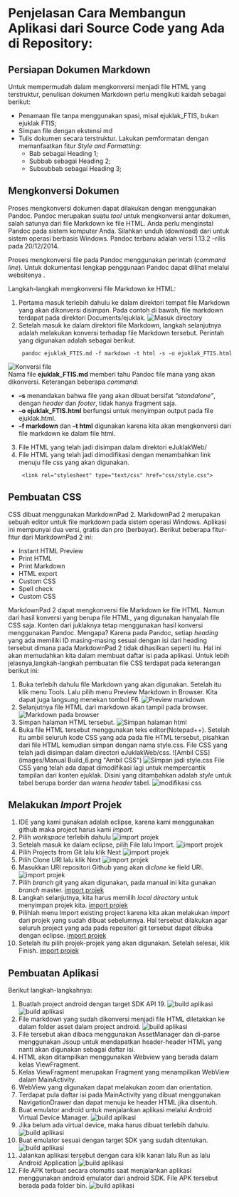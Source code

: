 # Penjelasan Cara Membangun Aplikasi dari Source Code yang Ada di Repository:

## Persiapan Dokumen Markdown

Untuk mempermudah dalam mengkonversi menjadi file HTML yang terstruktur, penulisan dokumen Markdown perlu mengikuti kaidah sebagai berikut:  

 - Penamaan file tanpa menggunakan spasi, misal ejuklak_FTIS, bukan ejuklak FTIS;  
 - Simpan file dengan ekstensi md  
 - Tulis dokumen secara terstruktur. Lakukan pemformatan dengan memanfaatkan fitur *Style and Formatting*:  
   - Bab sebagai Heading 1;  
   - Subbab sebagai Heading 2;  
   - Subsubbab sebagai Heading 3;   

## Mengkonversi Dokumen

Proses mengkonversi dokumen dapat dilakukan dengan menggunakan Pandoc. Pandoc merupakan suatu *tool* untuk mengkonversi antar dokumen, salah satunya dari file Markdown ke file HTML. Anda perlu menginstal Pandoc pada sistem komputer Anda. Silahkan unduh (download) dari [](https://github.com/jgm/pandoc/releases) untuk sistem operasi berbasis Windows. Pandoc terbaru adalah versi 1.13.2 –rilis pada 20/12/2014.  

Proses mengkonversi file pada Pandoc menggunakan perintah (*command line*). Untuk dokumentasi lengkap penggunaan Pandoc dapat dilihat melalui websitenya [](http://pandoc.org/getting-started.html#step-6-converting-a-file).  

Langkah-langkah mengkonversi file Markdown ke HTML:  

1. Pertama masuk terlebih dahulu ke dalam direktori tempat file Markdown yang akan dikonversi disimpan. Pada contoh di bawah, file markdown terdapat pada direktori Documents/ejuklak.
  ![Masuk directory](images/Manual_Build_1.png "Masuk directory")  
2. Setelah masuk ke dalam direktori file Markdown, langkah selanjutnya adalah melakukan konversi terhadap file Markdown tersebut. Perintah yang digunakan adalah sebagai berikut.  
   ```
    pandoc ejuklak_FTIS.md -f markdown -t html -s -o ejuklak_FTIS.html
   ```
![Konversi file](images/Manual_Build_2.png "Konversi file")  
Nama file **ejuklak&#95;FTIS.md** memberi tahu Pandoc file mana yang akan dikonversi. Keterangan beberapa *command*:  
  - **–s** menandakan bahwa file yang akan dibuat bersifat *“standalone”*, dengan *header* dan *footer*, tidak hanya fragment saja. 
  - **–o ejuklak&#95;FTIS.html** berfungsi untuk menyimpan output pada file ejuklak.html. 
  - **–f markdown** dan **–t html** digunakan karena kita akan mengkonversi dari file markdown ke dalam file html.
3. File HTML yang telah jadi disimpan dalam direktori eJuklakWeb/
4. File HTML yang telah jadi dimodifikasi dengan menambahkan link menuju file css yang akan digunakan.  
   ```
    <link rel="stylesheet" type="text/css" href="css/style.css">
   ```

## Pembuatan CSS

CSS dibuat menggunakan MarkdownPad 2. MarkdownPad 2 merupakan sebuah editor untuk file markdown pada sistem operasi Windows. Aplikasi ini mempunyai dua versi, gratis dan pro (berbayar). Berikut beberapa fitur-fitur dari MarkdownPad 2 ini:  
 - Instant HTML Preview
 - Print HTML
 - Print Markdown
 - HTML export
 - Custom CSS
 - Spell check
 - Custom CSS  

MarkdownPad 2 dapat mengkonversi file Markdown ke file HTML. Namun dari hasil konversi yang berupa file HTML, yang digunakan hanyalah file CSS saja. Konten dari juklaknya tetap menggunakan hasil konversi menggunakan Pandoc. Mengapa? Karena pada Pandoc, setiap *heading* yang ada memiliki ID masing-masing sesuai dengan isi dari heading tersebut dimana pada MarkdownPad 2 tidak dihasilkan seperti itu. Hal ini akan memudahkan kita dalam membuat daftar isi pada aplikasi.
Untuk lebih jelasnya,langkah-langkah pembuatan file CSS terdapat pada keterangan berikut ini:  

1. Buka terlebih dahulu file Markdown yang akan digunakan. Setelah itu klik menu Tools. Lalu pilih menu Preview Markdown in Browser. Kita dapat juga langsung menekan tombol F6.
  ![Preview markdown](images/Manual_Build_3.png "Preview markdown")
2. Selanjutnya file HTML dari markdown akan tampil pada browser.
  ![Markdown pada browser](images/Manual_Build_4.png "Markdown pada browser")
3. Simpan halaman HTML tersebut.
  ![Simpan halaman html](images/Manual_Build_5.png "Simpan halaman html")
4. Buka file HTML tersebut menggunakan teks editor(Notepad++). Setelah itu ambil seluruh kode CSS yang ada pada file HTML tersebut, pisahkan dari file HTML  kemudian simpan dengan nama style.css. File CSS yang telah jadi disimpan dalam directori eJuklakWeb/css.
  ![Ambil CSS](images/Manual Build_6.png "Ambil CSS")
  ![Simpan jadi style.css](images/Manual_Build_7.png "Simpan jadi style.css")
  File CSS yang telah ada dapat dimodifikasi lagi untuk mempercantik tampilan dari konten ejuklak. Disini yang ditambahkan adalah *style* untuk tabel berupa border dan warna *header* tabel.
  ![modifikasi css](images/Manual_Build_8.png "modifikasi css")

## Melakukan *Import* Projek

1. IDE yang kami gunakan adalah eclipse, karena kami menggunakan github maka project harus kami *import*.
2. Pilih *workspace* terlebih dahulu
  ![import projek](images/Manual_Build_9.png "import projek")  
3. Setelah masuk ke dalam eclipse, pilih File lalu Import.
  ![import projek](images/Manual_Build_10.png "import projek")  
4. Pilih Projects from Git lalu klik Next
  ![import projek](images/Manual_Build_11.png "import projek")  
5. Pilih Clone URl lalu klik Next
  ![import projek](images/Manual_Build_12.png "import projek")  
6. Masukkan URl repositori Github yang akan di*clone* ke field URl.
  ![import projek](images/Manual_Build_13.png "import projek")
7. Pilih *branch* git yang akan digunakan, pada manual ini kita gunakan *branch* master.
  [import projek](images/Manual_Build_14.png "import projek")  
8. Langkah selanjutnya, kita harus memilih *local directory* untuk menyimpan projek kita.
  [import projek](images/Manual_Build_15.png "import projek")  
9. Pilihlah menu Import existing project karena kita akan melakukan *import* dari projek yang sudah dibuat sebelumnya. Hal tersebut dilakukan agar seluruh project yang ada pada repositori git tersebut dapat dibuka dengan eclipse.
  [import projek](images/Manual_Build_16.png "import projek")  
10. Setelah itu pilih projek-projek yang akan digunakan. Setelah selesai, klik Finish.
  [import projek](images/Manual_Build_17.png "import projek")

## Pembuatan Aplikasi

Berikut langkah-langkahnya:

1. Buatlah project android dengan target SDK API 19.
  ![build aplikasi](images/Manual_Build_18.png "build aplikasi")
  ![build aplikasi](images/Manual_Build_19.png "build aplikasi")  
2. File markdown yang sudah dikonversi menjadi file HTML diletakkan ke dalam folder asset dalam project android.
  ![build aplikasi](images/Manual_Build_20.png "build aplikasi")  
3. File tersebut akan dibaca menggunakan AssetManager dan di-parse menggunakan Jsoup untuk mendapatkan header-header HTML yang nanti akan digunakan sebagai daftar isi.  
4. HTML akan ditampilkan menggunakan Webview yang berada dalam kelas ViewFragment.  
5. Kelas ViewFragment merupakan Fragment yang menampilkan WebView dalam MainActivity.  
6. WebView yang digunakan dapat melakukan zoom dan orientation.  
7. Terdapat pula daftar isi pada MainActivity yang dibuat menggunakan NavigationDrawer dan dapat menuju ke header HTML jika disentuh.
8. Buat emulator android untuk menjalankan aplikasi melalui Android Virtual Device Manager.
  ![build aplikasi](images/Manual_Build_21.png "build aplikasi")  
9. Jika belum ada virtual device, maka harus dibuat terlebih dahulu.
  ![build aplikasi](images/Manual_Build_22.png "build aplikasi")  
10. Buat emulator sesuai dengan target SDK yang sudah ditentukan.
  ![build aplikasi](images/Manual_Build_23.png "build aplikasi")  
11. Jalankan aplikasi tersebut dengan cara klik kanan lalu Run as lalu Android Application
  ![build aplikasi](images/Manual_Build_24.png "build aplikasi")  
12. File APK terbuat secara otomatis saat menjalankan aplikasi menggunakan android emulator dari android SDK. File APK tersebut berada pada folder bin.
  ![build aplikasi](images/Manual_Build_25.png "build aplikasi")
